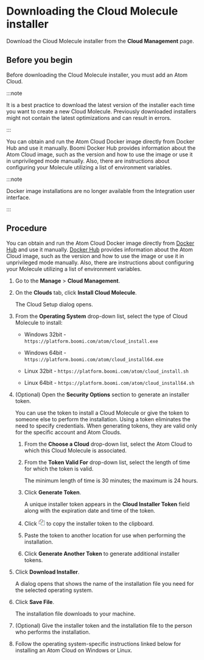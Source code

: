 # Downloading the Cloud Molecule installer 

<head>
  <meta name="guidename" content="Integration"/>
  <meta name="context" content="GUID-d2444c7b-98a2-47f6-a139-f8e09593ff4f"/>
</head>

 

Download the Cloud Molecule installer from the **Cloud Management** page.

## Before you begin

Before downloading the Cloud Molecule installer, you must add an Atom Cloud.

:::note

It is a best practice to download the latest version of the installer each time you want to create a new Cloud Molecule. Previously downloaded installers might not contain the latest optimizations and can result in errors.

:::

You can obtain and run the Atom Cloud Docker image directly from Docker Hub and use it manually. Boomi Docker Hub provides information about the Atom Cloud image, such as the version and how to use the image or use it in unprivileged mode manually. Also, there are instructions about configuring your Molecule utilizing a list of environment variables.

:::note

Docker image installations are no longer available from the Integration user interface.

:::

## Procedure

You can obtain and run the Atom Cloud Docker image directly from [Docker Hub](https://hub.docker.com/r/boomi/cloud/) and use it manually. [Docker Hub](https://hub.docker.com/r/boomi/cloud/) provides information about the Atom Cloud image, such as the version and how to use the image or use it in unprivileged mode manually. Also, there are instructions about configuring your Molecule utilizing a list of environment variables.

1. Go to the **Manage** > **Cloud Management**.

2. On the **Clouds** tab, click **Install Cloud Molecule**.

    The Cloud Setup dialog opens.

3. From the **Operating System** drop-down list, select the type of Cloud Molecule to install:

    - Windows 32bit - `https://platform.boomi.com/atom/cloud_install.exe`

    - Windows 64bit - `https://platform.boomi.com/atom/cloud_install64.exe`

    - Linux 32bit - `https://platform.boomi.com/atom/cloud_install.sh`

    - Linux 64bit - `https://platform.boomi.com/atom/cloud_install64.sh`

4. (Optional) Open the **Security Options** section to generate an installer token.

    You can use the token to install a Cloud Molecule or give the token to someone else to perform the installation. Using a token eliminates the need to specify credentials. When generating tokens, they are valid only for the specific account and Atom Clouds.

    1. From the **Choose a Cloud** drop-down list, select the Atom Cloud to which this Cloud Molecule is associated.

    2. From the **Token Valid For** drop-down list, select the length of time for which the token is valid.

        The minimum length of time is 30 minutes; the maximum is 24 hours.

    3. Click **Generate Token**.

        A unique installer token appears in the **Cloud Installer Token** field along with the expiration date and time of the token.

    4. Click ![Copy icon.](../Images/main-ic-two-documents_832db596-4895-4b34-943f-079de49b9525.jpg) to copy the installer token to the clipboard.

    5. Paste the token to another location for use when performing the installation.

    6. Click **Generate Another Token** to generate additional installer tokens.

5. Click **Download Installer**.

    A dialog opens that shows the name of the installation file you need for the selected operating system.

6. Click **Save File**.

    The installation file downloads to your machine.

7. (Optional) Give the installer token and the installation file to the person who performs the installation.

8. Follow the operating system-specific instructions linked below for installing an Atom Cloud on Windows or Linux.